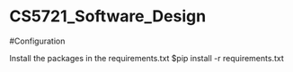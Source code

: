 # CS5721_Software_Design


#Configuration

Install the packages in the requirements.txt
$pip install -r requirements.txt
